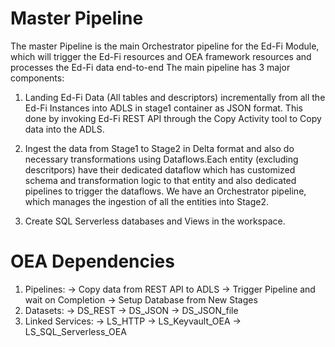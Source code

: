 # Master Pipeline
The master Pipeline is the main Orchestrator pipeline for the Ed-Fi Module, which will trigger the Ed-Fi resources and OEA framework resources and processes the Ed-Fi data end-to-end
The main pipeline has 3 major components:

1. Landing Ed-Fi Data (All tables and descriptors) incrementally from all the Ed-Fi Instances into ADLS in stage1 container as JSON format. This done by invoking Ed-Fi REST API through the Copy Activity tool to Copy data into the ADLS.

2. Ingest the data from Stage1 to Stage2 in Delta format and also do necessary transformations using Dataflows.Each entity (excluding descritpors) have their dedicated dataflow which has customized schema and transformation logic to that entity and also dedicated pipelines to trigger the dataflows. We have an Orchestrator pipeline, which manages the ingestion of all the entities into Stage2.

3. Create SQL Serverless databases and Views in the workspace.

# OEA Dependencies
1) Pipelines:
   -> Copy data from REST API to ADLS
   -> Trigger Pipeline and wait on Completion
   -> Setup Database from New Stages
2) Datasets:
   -> DS_REST
   -> DS_JSON
   -> DS_JSON_file
3) Linked Services:
   -> LS_HTTP
   -> LS_Keyvault_OEA
   -> LS_SQL_Serverless_OEA
